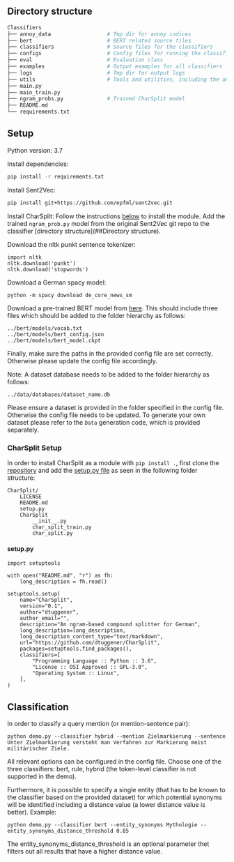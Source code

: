 ## Directory structure
```sh
Classifiers
├── annoy_data                  # Tmp dir for annoy indices
├── bert                        # BERT related source files
├── classifiers                 # Source files for the classifiers
├── configs                     # Config files for running the classification or finetuning BERT
├── eval                        # Evaluation class
├── examples                    # Output examples for all classifiers
├── logs                        # Tmp dir for output logs
├── utils                       # Tools and utilities, including the annoy index class and heuristics
├── main.py                     
├── main_train.py               
├── ngram_probs.py              # Trained CharSplit model
├── README.md                   
└── requirements.txt
```

## Setup
Python version: 3.7

Install dependencies:
```sh 
pip install -r requirements.txt
```

Install Sent2Vec:
```sh 
pip install git+https://github.com/epfml/sent2vec.git
```

Install CharSplit:
Follow the instructions [below](###CharSplit) to install the module.
Add the trained ```ngram_prob.py``` model from the original Sent2Vec git repo to the classifier [directory structure](##Directory structure).
 
Download the nltk punkt sentence tokenizer: 
```
import nltk
nltk.download('punkt')
nltk.download('stopwords')
```

Download a German spacy model:
``` 
python -m spacy download de_core_news_sm
```

Download a pre-trained BERT model from [here](https://github.com/google-research/bert).
This should include three files which should be added to the folder hierarchy as follows:
```
../bert/models/vocab.txt
../bert/models/bert_config.json
../bert/models/bert_model.ckpt
``` 

Finally, make sure the paths in the provided config file are set correctly. 
Otherwise please update the config file accordingly.

Note: A dataset database needs to be added to the folder hierarchy as follows:
``` 
../data/databases/dataset_name.db
```
Please ensure a dataset is provided in the folder specified in the config file. 
Otherwise the config file needs to be updated. 
To generate your own dataset please refer to the ```Data``` generation code, which is provided separately.

### CharSplit Setup
In order to install CharSplit as a module with ```pip install .```, first clone the 
[repository](https://github.com/dtuggener/CharSplit) and add the [setup.py file](####setup.py) 
as seen in the following folder structure:
```
CharSplit/
    LICENSE
    README.md
    setup.py
    CharSplit
        __init__.py
        char_split_train.py
        char_split.py
```

#### setup.py  
``` 
import setuptools

with open("README.md", "r") as fh:
    long_description = fh.read()

setuptools.setup(
    name="CharSplit",
    version="0.1",
    author="dtuggener",
    author_email="",
    description="An ngram-based compound splitter for German",
    long_description=long_description,
    long_description_content_type="text/markdown",
    url="https://github.com/dtuggener/CharSplit",
    packages=setuptools.find_packages(),
    classifiers=[
        "Programming Language :: Python :: 3.6",
        "License :: OSI Approved :: GPL-3.0",
        "Operating System :: Linux",
    ],
)
```

## Classification
In order to classify a query mention (or mention-sentence pair):
``` 
python demo.py --classifier hybrid --mention Zielmarkierung --sentence Unter Zielmarkierung versteht man Verfahren zur Markierung meist militärischer Ziele.
```
All relevant options can be configured in the config file.
Choose one of the three classifiers: bert, rule, hybrid (the token-level classifier is not supported in the demo).

Furthermore, it is possible to specify a single entity (that has to be known to the classifier based on the provided
 dataset) for which potential synonyms will be identified including a distance value (a lower distance value is better).
Example:
``` 
python demo.py --classifier bert --entity_synonyms Mythologie --entity_synonyms_distance_threshold 0.85
```
The entity_synonyms_distance_threshold is an optional parameter thet filters out all results that have a higher 
distance value.
